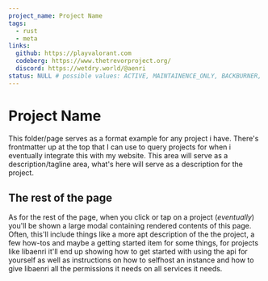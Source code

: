```yaml
---
project_name: Project Name
tags:
  - rust
  - meta
links:
  github: https://playvalorant.com
  codeberg: https://www.thetrevorproject.org/
  discord: https://wetdry.world/@aenri
status: NULL # possible values: ACTIVE, MAINTAINENCE_ONLY, BACKBURNER, INACTIVE, FINISHED, BRAINSTORMING, NULL, ON_HOLD
---
```


# Project Name

This folder/page serves as a format example for any project i have. There's
frontmatter up at the top that I can use to query projects for when i
eventually integrate this with my website. This area will serve as a
description/tagline area, what's here will serve as a description for the
project.

## The rest of the page

As for the rest of the page, when you click or tap on a project
(*eventually*) you'll be shown a large modal containing rendered contents of
this page. Often, this'll include things like a more apt description of the
the project, a few how-tos and maybe a getting started item for some things,
for projects like libaenri it'll end up showing how to get started with using
the api for yourself as well as instructions on how to selfhost an instance and
how to give libaenri all the permissions it needs on all services it needs.